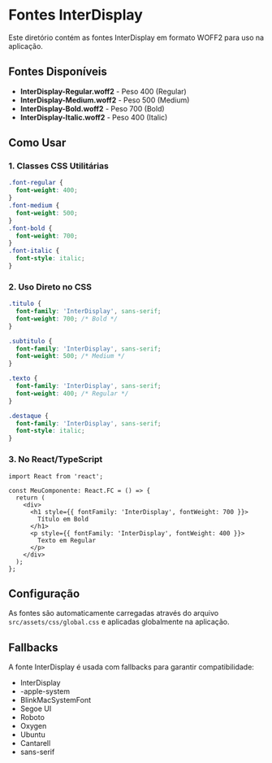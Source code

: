# Fontes InterDisplay

Este diretório contém as fontes InterDisplay em formato WOFF2 para uso na aplicação.

## Fontes Disponíveis

- **InterDisplay-Regular.woff2** - Peso 400 (Regular)
- **InterDisplay-Medium.woff2** - Peso 500 (Medium)
- **InterDisplay-Bold.woff2** - Peso 700 (Bold)
- **InterDisplay-Italic.woff2** - Peso 400 (Italic)

## Como Usar

### 1. Classes CSS Utilitárias

```css
.font-regular {
  font-weight: 400;
}
.font-medium {
  font-weight: 500;
}
.font-bold {
  font-weight: 700;
}
.font-italic {
  font-style: italic;
}
```

### 2. Uso Direto no CSS

```css
.titulo {
  font-family: 'InterDisplay', sans-serif;
  font-weight: 700; /* Bold */
}

.subtitulo {
  font-family: 'InterDisplay', sans-serif;
  font-weight: 500; /* Medium */
}

.texto {
  font-family: 'InterDisplay', sans-serif;
  font-weight: 400; /* Regular */
}

.destaque {
  font-family: 'InterDisplay', sans-serif;
  font-style: italic;
}
```

### 3. No React/TypeScript

```tsx
import React from 'react';

const MeuComponente: React.FC = () => {
  return (
    <div>
      <h1 style={{ fontFamily: 'InterDisplay', fontWeight: 700 }}>
        Título em Bold
      </h1>
      <p style={{ fontFamily: 'InterDisplay', fontWeight: 400 }}>
        Texto em Regular
      </p>
    </div>
  );
};
```

## Configuração

As fontes são automaticamente carregadas através do arquivo `src/assets/css/global.css` e aplicadas globalmente na aplicação.

## Fallbacks

A fonte InterDisplay é usada com fallbacks para garantir compatibilidade:

- InterDisplay
- -apple-system
- BlinkMacSystemFont
- Segoe UI
- Roboto
- Oxygen
- Ubuntu
- Cantarell
- sans-serif
